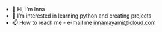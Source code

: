 - 👋 Hi, I’m Inna
- 👀 I’m interested in learning python and creating projects
- 📫 How to reach me - e-mail me innamayami@icloud.com

<!---
Innamay19/Innamay19 is a ✨ special ✨ repository because its `README.md` (this file) appears on your GitHub profile.
You can click the Preview link to take a look at your changes.
--->
